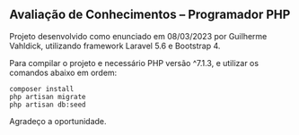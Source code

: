 ## Avaliação de Conhecimentos – Programador PHP

Projeto desenvolvido como enunciado em 08/03/2023 por Guilherme Vahldick, utilizando framework Laravel 5.6 e Bootstrap 4.

Para compilar o projeto e necessário PHP versão ^7.1.3, e utilizar os comandos abaixo em ordem:

```
composer install
php artisan migrate
php artisan db:seed
```

Agradeço a oportunidade.
